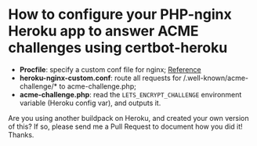 # How to configure your PHP-nginx Heroku app to answer ACME challenges using certbot-heroku

- __Procfile__: specify a custom conf file for nginx; [Reference](https://devcenter.heroku.com/articles/custom-php-settings#web-server-settings)
- __heroku-nginx-custom.conf__: route all requests for /.well-known/acme-challenge/* to acme-challenge.php;
- __acme-challenge.php__: read the `LETS_ENCRYPT_CHALLENGE` environment variable (Heroku config var), and outputs it.

Are you using another buildpack on Heroku, and created your own version of this? If so, please send me a Pull Request to document how you did it! Thanks.
